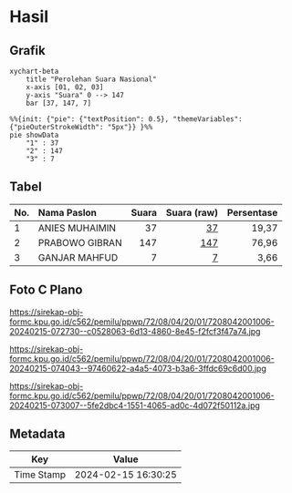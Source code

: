# Hasil

## Grafik

```mermaid
xychart-beta
    title "Perolehan Suara Nasional"
    x-axis [01, 02, 03]
    y-axis "Suara" 0 --> 147
    bar [37, 147, 7]
```

```mermaid
%%{init: {"pie": {"textPosition": 0.5}, "themeVariables": {"pieOuterStrokeWidth": "5px"}} }%%
pie showData
    "1" : 37
    "2" : 147
    "3" : 7
```

## Tabel

| No. | Nama Paslon    | Suara | Suara (raw) | Persentase |
|:--- |:-------------- | -----:| -----------:| ----------:|
| 1   | ANIES MUHAIMIN | 37    | [37][p-1]   | 19,37      |
| 2   | PRABOWO GIBRAN | 147   | [147][p-2]  | 76,96      |
| 3   | GANJAR MAHFUD  | 7     | [7][p-3]    | 3,66       |


[p-1]: https://github.com/gigit-pemilu/pemilu-2024/blob/main/pilpres/hitung-suara/sub/72-sulawesi-tengah/sub/08-parigi-moutong/sub/04-moutong/sub/2001-moutong-timur/sub/006-tps/sub/paslon-1.txt
[p-2]: https://github.com/gigit-pemilu/pemilu-2024/blob/main/pilpres/hitung-suara/sub/72-sulawesi-tengah/sub/08-parigi-moutong/sub/04-moutong/sub/2001-moutong-timur/sub/006-tps/sub/paslon-2.txt
[p-3]: https://github.com/gigit-pemilu/pemilu-2024/blob/main/pilpres/hitung-suara/sub/72-sulawesi-tengah/sub/08-parigi-moutong/sub/04-moutong/sub/2001-moutong-timur/sub/006-tps/sub/paslon-3.txt

## Foto C Plano

https://sirekap-obj-formc.kpu.go.id/c562/pemilu/ppwp/72/08/04/20/01/7208042001006-20240215-072730--c0528063-6d13-4860-8e45-f2fcf3f47a74.jpg

https://sirekap-obj-formc.kpu.go.id/c562/pemilu/ppwp/72/08/04/20/01/7208042001006-20240215-074043--97460622-a4a5-4073-b3a6-3ffdc69c6d00.jpg

https://sirekap-obj-formc.kpu.go.id/c562/pemilu/ppwp/72/08/04/20/01/7208042001006-20240215-073007--5fe2dbc4-1551-4065-ad0c-4d072f50112a.jpg


## Metadata

| Key        | Value               |
| ---------- | ------------------- |
| Time Stamp | 2024-02-15 16:30:25 |



